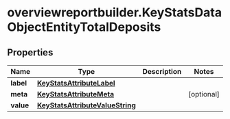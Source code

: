 # overviewreportbuilder.KeyStatsDataObjectEntityTotalDeposits

## Properties

Name | Type | Description | Notes
------------ | ------------- | ------------- | -------------
**label** | [**KeyStatsAttributeLabel**](KeyStatsAttributeLabel.md) |  | 
**meta** | [**KeyStatsAttributeMeta**](KeyStatsAttributeMeta.md) |  | [optional] 
**value** | [**KeyStatsAttributeValueString**](KeyStatsAttributeValueString.md) |  | 


